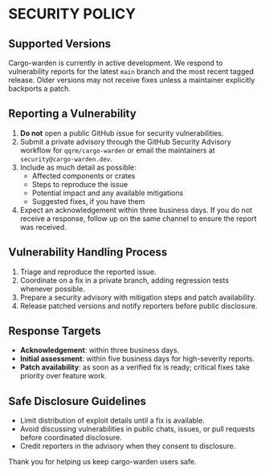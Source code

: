 # SECURITY POLICY

## Supported Versions

Cargo-warden is currently in active development. We respond to vulnerability reports for the latest `main` branch and the most recent tagged release. Older versions may not receive fixes unless a maintainer explicitly backports a patch.

## Reporting a Vulnerability

1. **Do not** open a public GitHub issue for security vulnerabilities.
2. Submit a private advisory through the GitHub Security Advisory workflow for `qqrm/cargo-warden` or email the maintainers at `security@cargo-warden.dev`.
3. Include as much detail as possible:
   - Affected components or crates
   - Steps to reproduce the issue
   - Potential impact and any available mitigations
   - Suggested fixes, if you have them
4. Expect an acknowledgement within three business days. If you do not receive a response, follow up on the same channel to ensure the report was received.

## Vulnerability Handling Process

1. Triage and reproduce the reported issue.
2. Coordinate on a fix in a private branch, adding regression tests whenever possible.
3. Prepare a security advisory with mitigation steps and patch availability.
4. Release patched versions and notify reporters before public disclosure.

## Response Targets

- **Acknowledgement**: within three business days.
- **Initial assessment**: within five business days for high-severity reports.
- **Patch availability**: as soon as a verified fix is ready; critical fixes take priority over feature work.

## Safe Disclosure Guidelines

- Limit distribution of exploit details until a fix is available.
- Avoid discussing vulnerabilities in public chats, issues, or pull requests before coordinated disclosure.
- Credit reporters in the advisory when they consent to disclosure.

Thank you for helping us keep cargo-warden users safe.
